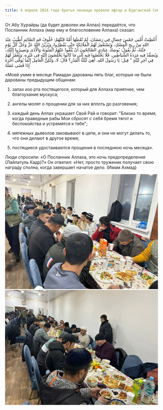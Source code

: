 ```yaml
---
title: 4 апреля 2024 года братья чеченцы провели ифтар в Курганской Соборной мечети.
---
```



От Абу Хурайры (да будет доволен им Аллах) передаётся, что Посланник Аллаха (мир ему и благословение Аллаха) сказал:


أُعْطِيَتْ أُمَّتِي خَمْسَ خِصَالٍ فِي رَمَضَانَ، لَمْ تُعْطَهَا أُمَّةٌ قَبْلَهُمْ: خُلُوفُ فَمِ الصَّائِمِ أَطْيَبُ 
عِنْدَ اللهِ مِنْ رِيحِ الْمِسْكِ، وَتَسْتَغْفِرُ لَهُمُ الْمَلَائِكَةُ حَتَّى 
يُفْطِرُوا، وَيُزَيِّنُ اللهُ عَزَّ وَجَلَّ كُلَّ يَوْمٍ جَنَّتَهُ، ثُمَّ يَقُولُ: يُوشِكُ عِبَادِي الصَّالِحُونَ أَنْ يُلْقُوا عَنْهُمُ الْمَئُونَةَ وَالْأَذَى وَيَصِيرُوا إِلَيْكِ، 
وَيُصَفَّدُ فِيهِ مَرَدَةُ الشَّيَاطِينِ، فَلَا يَخْلُصُوا فِيهِ إِلَى مَا كَانُوا يَخْلُصُونَ إِلَيْهِ فِي غَيْرِهِ، 
وَيُغْفَرُ لَهُمْ فِي آخِرِ لَيْلَةٍ " قِيلَ: يَا رَسُولَ اللهِ، أَهِيَ لَيْلَةُ الْقَدْرِ؟ قَالَ: لَا، وَلَكِنَّ الْعَامِلَ إِنَّمَا يُوَفَّى أَجْرَهُ إِذَا قَضَى عَمَلَهُ


«Моей умме в месяце Рамадан дарованы пять благ, которые не были дарованы предыдущим общинам:

1. запах изо рта постящегося, который для Аллаха приятнее, чем благоухание мускуса;

2. ангелы молят о прощении для за них вплоть до разговения;

3. каждый день Аллах украшает Свой Рай и говорит: "Близко то время, когда праведные рабы Мои сбросят с себя бремя тягот и
   беспокойства и устремятся к тебе";

5. мятежных дьяволов заковывают в цепи, и они не могут делать то, что они делают в другое время;

6. постящиеся удостаиваются прощения в последнюю ночь месяца».

Люди спросили: «О Посланник Аллаха, это ночь предопределения (Лайлатуль Кадр)?» Он ответил: «Нет, просто труженик получает 
свою награду сполна, когда завершает начатое дело. (Имам Ахмад)

![Iftar](./Ифтар11.24.jpg)
![Iftar](./Ифтар12.24.jpg)
